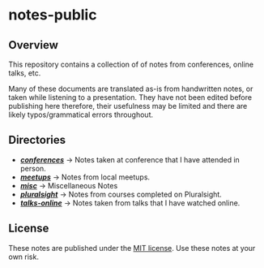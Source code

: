 # notes-public

## Overview

This repository contains a collection of of notes from conferences, online talks, etc.

Many of these documents are translated as-is from handwritten notes, or taken while listening to a presentation. They have not been edited before publishing here therefore, their usefulness may be limited and there are likely
typos/grammatical errors throughout.

## Directories

  * ***[conferences](conferences)*** -> Notes taken at conference that I have attended in person.
  * ***[meetups](meetups)*** -> Notes from local meetups.
  * ***[misc](misc)*** -> Miscellaneous Notes
  * ***[pluralsight](pluralsight)*** -> Notes from courses completed on Pluralsight.
  * ***[talks-online](talks-online)*** -> Notes taken from talks that I have watched online.


## License

These notes are published under the [MIT license](LICENSE). Use these notes at your own risk.

